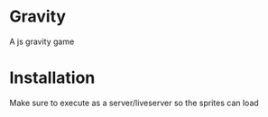 # Gravity
A js gravity game

# Installation
Make sure to execute as a server/liveserver so the sprites can load

